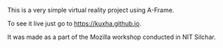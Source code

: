 This is a very simple virtual reality project using A-Frame.

To see it live just go to https://kuxha.github.io.

It was made as a part of the Mozilla workshop conducted in NIT Silchar.
